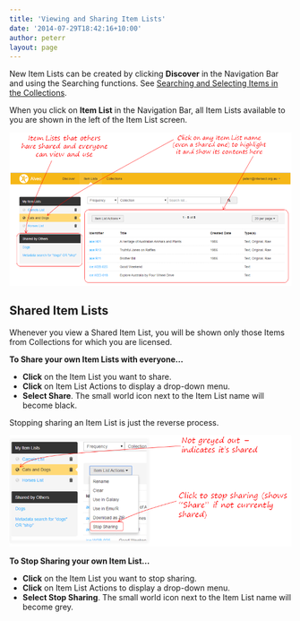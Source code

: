 ```yaml
---
title: 'Viewing and Sharing Item Lists'
date: '2014-07-29T18:42:16+10:00'
author: peterr
layout: page
---
```


New Item Lists can be created by clicking **Discover** in the Navigation Bar and using the Searching functions. See [Searching and Selecting Items in the Collections](/alveo-help/discovering-and-searching-the-collections/searching-and-selecting-items-in-the-collections "Searching and Selecting Items in the Collections").

When you click on **Item List** in the Navigation Bar, all Item Lists available to you are shown in the left of the Item List screen.

![ItemLists](/assets/files/2014/07/ItemLists.png)

## **Shared Item Lists**

Whenever you view a Shared Item List, you will be shown only those Items from Collections for which you are licensed.

 **To Share your own Item Lists with everyone…**

- **Click** on the Item List you want to share.
- **Click** on Item List Actions to display a drop-down menu.
- **Select Share**. The small world icon next to the Item List name will become black.



Stopping sharing an Item List is just the reverse process.

![SharingItemLists](/assets/files/2014/07/SharingItemLists.png)

 **To Stop Sharing your own Item List…**

- **Click** on the Item List you want to stop sharing.
- **Click** on Item List Actions to display a drop-down menu.
- **Select Stop Sharing**. The small world icon next to the Item List name will become grey.



